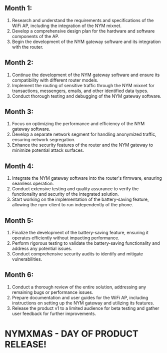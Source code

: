 
## Month 1:
1. Research and understand the requirements and specifications of the WiFi AP, including the integration of the NYM mixnet.
2. Develop a comprehensive design plan for the hardware and software components of the AP.
3. Begin the development of the NYM gateway software and its integration with the router.

## Month 2:
1. Continue the development of the NYM gateway software and ensure its compatibility with different router models.
2. Implement the routing of sensitive traffic through the NYM mixnet for transactions, messengers, emails, and other identified data types.
3. Conduct thorough testing and debugging of the NYM gateway software.

## Month 3:
1. Focus on optimizing the performance and efficiency of the NYM gateway software.
2. Develop a separate network segment for handling anonymized traffic, ensuring network segregation.
3. Enhance the security features of the router and the NYM gateway to minimize potential attack surfaces.

## Month 4:
1. Integrate the NYM gateway software into the router's firmware, ensuring seamless operation.
2. Conduct extensive testing and quality assurance to verify the functionality and security of the integrated solution.
3. Start working on the implementation of the battery-saving feature, allowing the nym-client to run independently of the phone.

## Month 5:
1. Finalize the development of the battery-saving feature, ensuring it operates efficiently without impacting performance.
2. Perform rigorous testing to validate the battery-saving functionality and address any potential issues.
3. Conduct comprehensive security audits to identify and mitigate vulnerabilities.

## Month 6:
1. Conduct a thorough review of the entire solution, addressing any remaining bugs or performance issues.
2. Prepare documentation and user guides for the WiFi AP, including instructions on setting up the NYM gateway and utilizing its features.
3. Release the product v1 to a limited audience for beta testing and gather user feedback for further improvements.

# NYMXMAS - DAY OF PRODUCT RELEASE!
